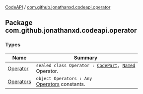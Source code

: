 [CodeAPI](../index.md) / [com.github.jonathanxd.codeapi.operator](.)

## Package com.github.jonathanxd.codeapi.operator

### Types

| Name | Summary |
|---|---|
| [Operator](-operator/index.md) | `sealed class Operator : `[`CodePart`](../com.github.jonathanxd.codeapi/-code-part/index.md)`, `[`Named`](../com.github.jonathanxd.codeapi.base/-named/index.md)<br>Operator. |
| [Operators](-operators/index.md) | `object Operators : Any`<br>[Operators](-operator/index.md) constants. |
